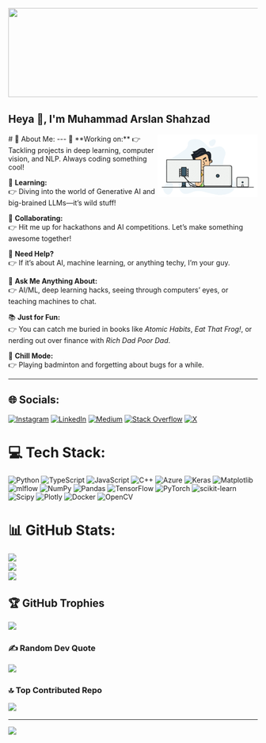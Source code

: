 <p align="center"><img src="https://github.com/muhammadarslanshahzad/muhammadarslanshahzad/blob/main/assets/header.jpeg" width="1380px" height="180px"></p>

<h2 align="left">Heya 👋, I'm Muhammad Arslan Shahzad</h2>
# 💫 About Me:
---
<img src="https://github.com/abhinav-bohra/abhinav-bohra/blob/main/intro.gif" width="40%" height="40%" align="right">
🔭 **Working on:**  
   👉 Tackling projects in deep learning, computer vision, and NLP. Always coding something cool!


🌱 **Learning:**  
   👉 Diving into the world of Generative AI and big-brained LLMs—it’s wild stuff!


👯 **Collaborating:**  
   👉 Hit me up for hackathons and AI competitions. Let’s make something awesome together!


🤔 **Need Help?**  
   👉 If it’s about AI, machine learning, or anything techy, I’m your guy.


💬 **Ask Me Anything About:**  
   👉 AI/ML, deep learning hacks, seeing through computers’ eyes, or teaching machines to chat.


📚 **Just for Fun:**  
   👉 You can catch me buried in books like *Atomic Habits*, *Eat That Frog!*, or nerding out over finance with *Rich Dad Poor Dad*.


🏸 **Chill Mode:**  
   👉 Playing badminton and forgetting about bugs for a while.

---

## 🌐 Socials:
[![Instagram](https://img.shields.io/badge/Instagram-%23E4405F.svg?logo=Instagram&logoColor=white)](https://instagram.com/muhammadarslan.shahzad/) [![LinkedIn](https://img.shields.io/badge/LinkedIn-%230077B5.svg?logo=linkedin&logoColor=white)](https://linkedin.com/in/https://www.linkedin.com/in/muhammad-arslan-shahzad/) [![Medium](https://img.shields.io/badge/Medium-12100E?logo=medium&logoColor=white)](https://medium.com/@muhammadarslanshahzad) [![Stack Overflow](https://img.shields.io/badge/-Stackoverflow-FE7A16?logo=stack-overflow&logoColor=white)](https://stackoverflow.com/users/22744995/muhammad-arslan-shahzad) [![X](https://img.shields.io/badge/X-black.svg?logo=X&logoColor=white)](https://x.com/Shahzad_MArslan/) 

# 💻 Tech Stack:
![Python](https://img.shields.io/badge/python-3670A0?style=plastic&logo=python&logoColor=ffdd54) ![TypeScript](https://img.shields.io/badge/typescript-%23007ACC.svg?style=plastic&logo=typescript&logoColor=white) ![JavaScript](https://img.shields.io/badge/javascript-%23323330.svg?style=plastic&logo=javascript&logoColor=%23F7DF1E) ![C++](https://img.shields.io/badge/c++-%2300599C.svg?style=plastic&logo=c%2B%2B&logoColor=white) ![Azure](https://img.shields.io/badge/azure-%230072C6.svg?style=plastic&logo=microsoftazure&logoColor=white) ![Keras](https://img.shields.io/badge/Keras-%23D00000.svg?style=plastic&logo=Keras&logoColor=white) ![Matplotlib](https://img.shields.io/badge/Matplotlib-%23ffffff.svg?style=plastic&logo=Matplotlib&logoColor=black) ![mlflow](https://img.shields.io/badge/mlflow-%23d9ead3.svg?style=plastic&logo=numpy&logoColor=blue) ![NumPy](https://img.shields.io/badge/numpy-%23013243.svg?style=plastic&logo=numpy&logoColor=white) ![Pandas](https://img.shields.io/badge/pandas-%23150458.svg?style=plastic&logo=pandas&logoColor=white) ![TensorFlow](https://img.shields.io/badge/TensorFlow-%23FF6F00.svg?style=plastic&logo=TensorFlow&logoColor=white) ![PyTorch](https://img.shields.io/badge/PyTorch-%23EE4C2C.svg?style=plastic&logo=PyTorch&logoColor=white) ![scikit-learn](https://img.shields.io/badge/scikit--learn-%23F7931E.svg?style=plastic&logo=scikit-learn&logoColor=white) ![Scipy](https://img.shields.io/badge/SciPy-%230C55A5.svg?style=plastic&logo=scipy&logoColor=%white) ![Plotly](https://img.shields.io/badge/Plotly-%233F4F75.svg?style=plastic&logo=plotly&logoColor=white) ![Docker](https://img.shields.io/badge/docker-%230db7ed.svg?style=plastic&logo=docker&logoColor=white) ![OpenCV](https://img.shields.io/badge/opencv-%23white.svg?style=plastic&logo=opencv&logoColor=white)

# 📊 GitHub Stats:
![](https://github-readme-stats.vercel.app/api?username=muhammadarslanshahzad&theme=dark&hide_border=false&include_all_commits=true&count_private=true)<br/>
![](https://github-readme-streak-stats.herokuapp.com/?user=muhammadarslanshahzad&theme=dark&hide_border=false)<br/>
![](https://github-readme-stats.vercel.app/api/top-langs/?username=muhammadarslanshahzad&theme=dark&hide_border=false&include_all_commits=true&count_private=true&layout=compact)

## 🏆 GitHub Trophies
![](https://github-profile-trophy.vercel.app/?username=muhammadarslanshahzad&theme=onedark&no-frame=false&no-bg=true&margin-w=4)

### ✍️ Random Dev Quote
![](https://quotes-github-readme.vercel.app/api?type=horizontal&theme=tokyonight)

### 🔝 Top Contributed Repo
![](https://github-contributor-stats.vercel.app/api?username=muhammadarslanshahzad&limit=5&theme=dark&combine_all_yearly_contributions=true)


---
![](https://komarev.com/ghpvc/?username=muhammadarslanshahzad)
